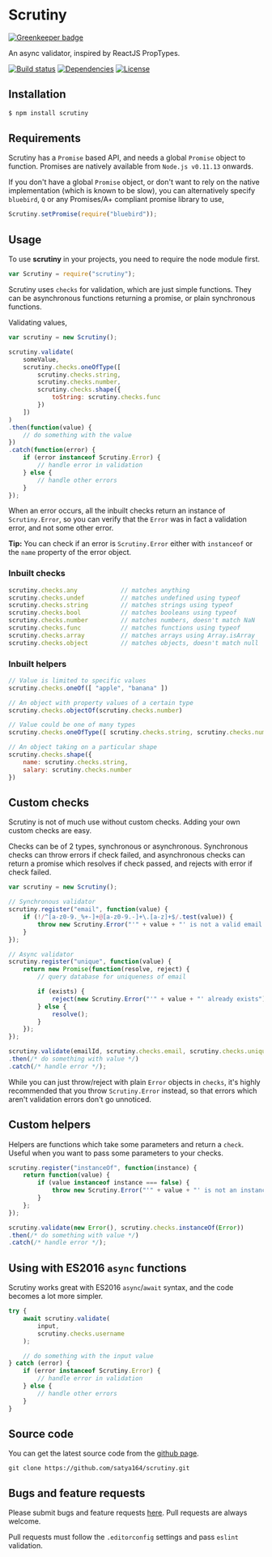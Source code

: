 # Scrutiny

[![Greenkeeper badge](https://badges.greenkeeper.io/satya164/scrutiny.svg)](https://greenkeeper.io/)

An async validator, inspired by ReactJS PropTypes.

[![Build status](https://travis-ci.org/satya164/scrutiny.svg?branch=master)](https://travis-ci.org/satya164/scrutiny)
[![Dependencies](https://david-dm.org/satya164/scrutiny.svg)](https://david-dm.org/satya164/scrutiny)
[![License](https://img.shields.io/npm/l/scrutiny.svg)](http://opensource.org/licenses/mit-license.php)

## Installation
```sh
$ npm install scrutiny
```

## Requirements
Scrutiny has a `Promise` based API, and needs a global `Promise` object to function. Promises are natively available from `Node.js v0.11.13` onwards.

If you don't have a global `Promise` object, or don't want to rely on the native implementation (which is known to be slow), you can alternatively specify `bluebird`, `Q` or any Promises/A+ compliant promise library to use,

```javascript
Scrutiny.setPromise(require("bluebird"));
```

## Usage
To use **scrutiny** in your projects, you need to require the node module first.

```javascript
var Scrutiny = require("scrutiny");
```

Scrutiny uses `checks` for validation, which are just simple functions. They can be asynchronous functions returning a promise, or plain synchronous functions.

Validating values,
```javascript
var scrutiny = new Scrutiny();

scrutiny.validate(
    someValue,
    scrutiny.checks.oneOfType([
        scrutiny.checks.string,
        scrutiny.checks.number,
        scrutiny.checks.shape({
            toString: scrutiny.checks.func
        })
    ])
)
.then(function(value) {
    // do something with the value
})
.catch(function(error) {
    if (error instanceof Scrutiny.Error) {
        // handle error in validation
    } else {
        // handle other errors
    }
});
```

When an error occurs, all the inbuilt checks return an instance of `Scrutiny.Error`, so you can verify that the `Error` was in fact a validation error, and not some other error.

**Tip:** You can check if an error is `Scrutiny.Error` either with `instanceof` or the `name` property of the error object.

### Inbuilt checks
```javascript
scrutiny.checks.any            // matches anything
scrutiny.checks.undef          // matches undefined using typeof
scrutiny.checks.string         // matches strings using typeof
scrutiny.checks.bool           // matches booleans using typeof
scrutiny.checks.number         // matches numbers, doesn't match NaN
scrutiny.checks.func           // matches functions using typeof
scrutiny.checks.array          // matches arrays using Array.isArray
scrutiny.checks.object         // matches objects, doesn't match null
```

### Inbuilt helpers
```javascript
// Value is limited to specific values
scrutiny.checks.oneOf([ "apple", "banana" ])

// An object with property values of a certain type
scrutiny.checks.objectOf(scrutiny.checks.number)

// Value could be one of many types
scrutiny.checks.oneOfType([ scrutiny.checks.string, scrutiny.checks.number ])

// An object taking on a particular shape
scrutiny.checks.shape({
    name: scrutiny.checks.string,
    salary: scrutiny.checks.number
})
```

## Custom checks
Scrutiny is not of much use without custom checks. Adding your own custom checks are easy.

Checks can be of 2 types, synchronous or asynchronous. Synchronous checks can throw errors if check failed, and asynchronous checks can return a promise which resolves if check passed, and rejects with error if check failed.

```javascript
var scrutiny = new Scrutiny();

// Synchronous validator
scrutiny.register("email", function(value) {
    if (!/^[a-z0-9._%+-]+@[a-z0-9.-]+\.[a-z]+$/.test(value)) {
        throw new Scrutiny.Error("'" + value + "' is not a valid email address");
    }
});

// Async validator
scrutiny.register("unique", function(value) {
    return new Promise(function(resolve, reject) {
        // query database for uniqueness of email

        if (exists) {
            reject(new Scrutiny.Error("'" + value + "' already exists"));
        } else {
            resolve();
        }
    });
});

scrutiny.validate(emailId, scrutiny.checks.email, scrutiny.checks.unique)
.then(/* do something with value */)
.catch(/* handle error */);
```

While you can just throw/reject with plain `Error` objects in `checks`, it's highly recommended that you throw `Scrutiny.Error` instead, so that errors which aren't validation errors don't go unnoticed.

## Custom helpers
Helpers are functions which take some parameters and return a `check`. Useful when you want to pass some parameters to your checks.

```javascript
scrutiny.register("instanceOf", function(instance) {
    return function(value) {
        if (value instanceof instance === false) {
            throw new Scrutiny.Error("'" + value + "' is not an instance of " + instance);
        }
    };
});

scrutiny.validate(new Error(), scrutiny.checks.instanceOf(Error))
.then(/* do something with value */)
.catch(/* handle error */);
```

## Using with ES2016 `async` functions

Scrutiny works great with ES2016 `async`/`await` syntax, and the code becomes a lot more simpler.

```javascript
try {
    await scrutiny.validate(
        input,
        scrutiny.checks.username
    );

    // do something with the input value
} catch (error) {
    if (error instanceof Scrutiny.Error) {
        // handle error in validation
    } else {
        // handle other errors
    }
}
```

## Source code

You can get the latest source code from the [github page](http://github.com/satya164/scrutiny).

`git clone https://github.com/satya164/scrutiny.git`

## Bugs and feature requests

Please submit bugs and feature requests [here](http://github.com/satya164/scrutiny/issues). Pull requests are always welcome.

Pull requests must follow the `.editorconfig` settings and pass `eslint` validation.
